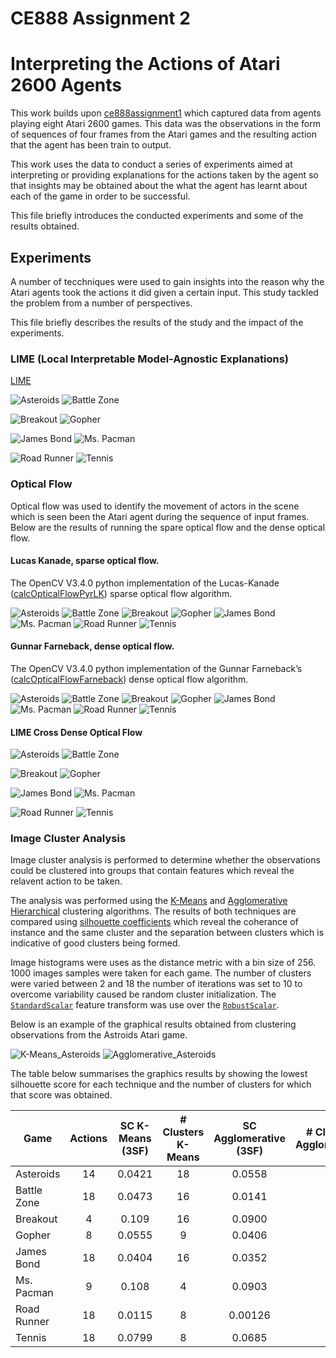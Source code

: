 # CE888 Assignment 2
# Interpreting the Actions of Atari 2600 Agents

This work builds upon [ce888assignment1](https://github.com/JamesMadge/ce888assignment1) which captured data from agents playing eight Atari 2600 games. This data was the observations in the form of sequences of four frames from the Atari games and the resulting action that the agent has been train to output.

This work uses the data to conduct a series of experiments aimed at interpreting or providing explanations for the actions taken by the agent so that insights may be obtained about the what the agent has learnt about each of the game in order to be successful.

This file briefly introduces the conducted experiments and some of the results obtained.


<!-- This repository has been created for the purpose of the CE888 Assigment 2 deliverable and contain all code developed for the purpose of this project and a subset of experimental results.-->

## Experiments

A number of tecchniques were used to gain insights into the reason why the Atari agents took the actions it did given a certain input. This study tackled the problem from a number of perspectives.

This file briefly describes the results of the study and the impact of the experiments.

### LIME (Local Interpretable Model-Agnostic Explanations)

[LIME](https://github.com/marcotcr/lime)

![Asteroids](https://raw.githubusercontent.com/JamesMadge/ce888assignment2/master/explanation/results/asteroids/frames/4394-6-23-8.png "TEXT")
![Battle Zone](https://raw.githubusercontent.com/JamesMadge/ce888assignment2/master/explanation/results/battle_zone/frames/2177-0-2177-13.png "TEXT")

![Breakout](https://raw.githubusercontent.com/JamesMadge/ce888assignment2/master/explanation/results/breakout/frames/1911-0-1911-2.png "TEXT")
![Gopher](https://raw.githubusercontent.com/JamesMadge/ce888assignment2/master/explanation/results/gopher/frames/1131-0-1131-3.png "TEXT")

![James Bond](https://raw.githubusercontent.com/JamesMadge/ce888assignment2/master/explanation/results/james_bond/frames/4851-2-494-17.png "TEXT")
![Ms. Pacman](https://raw.githubusercontent.com/JamesMadge/ce888assignment2/master/explanation/results/ms_pacman/frames/4475-1-2048-2.png "TEXT")

![Road Runner](https://raw.githubusercontent.com/JamesMadge/ce888assignment2/master/explanation/results/road_runner/frames/4877-3-886-7.png "TEXT")
![Tennis](https://raw.githubusercontent.com/JamesMadge/ce888assignment2/master/explanation/results/tennis/frames/662-0-662-9.png "TEXT")

### Optical Flow

Optical flow was used to identify the movement of actors in the scene which is seen been the Atari agent during the sequence of input frames. Below are the results of running the spare optical flow and the dense optical flow.

#### Lucas Kanade, sparse optical flow.

The OpenCV V3.4.0 python implementation of the Lucas-Kanade  ([calcOpticalFlowPyrLK](https://docs.opencv.org/3.0-beta/modules/video/doc/motion_analysis_and_object_tracking.html#calcopticalflowpyrlk)) sparse optical flow algorithm.

![Asteroids](https://raw.githubusercontent.com/JamesMadge/ce888assignment2/master/optical_flow/results/lucas_kanade/asteroids/frames/1030-1-547-4.png "TEXT")
![Battle Zone](https://raw.githubusercontent.com/JamesMadge/ce888assignment2/master/optical_flow/results/lucas_kanade/battle_zone/frames/103-0-103-4.png "TEXT")
![Breakout](https://raw.githubusercontent.com/JamesMadge/ce888assignment2/master/optical_flow/results/lucas_kanade/breakout/frames/78-0-78-2.png "TEXT")
![Gopher](https://raw.githubusercontent.com/JamesMadge/ce888assignment2/master/optical_flow/results/lucas_kanade/gopher/frames/90-0-90-7.png "TEXT")
![James Bond](https://raw.githubusercontent.com/JamesMadge/ce888assignment2/master/optical_flow/results/lucas_kanade/james_bond/frames/27-0-27-8.png "TEXT")
![Ms. Pacman](https://raw.githubusercontent.com/JamesMadge/ce888assignment2/master/optical_flow/results/lucas_kanade/ms_pacman/frames/98-0-98-0.png "TEXT")
![Road Runner](https://raw.githubusercontent.com/JamesMadge/ce888assignment2/master/optical_flow/results/lucas_kanade/road_runner/frames/105-0-105-9.png "TEXT")
![Tennis](https://raw.githubusercontent.com/JamesMadge/ce888assignment2/master/optical_flow/results/lucas_kanade/tennis/frames/29-0-29-15.png "TEXT")

#### Gunnar Farneback, dense optical flow.

The OpenCV V3.4.0 python implementation of the Gunnar Farneback’s ([calcOpticalFlowFarneback](https://docs.opencv.org/2.4/modules/video/doc/motion_analysis_and_object_tracking.html#calcopticalflowfarneback)) dense optical flow algorithm.

![Asteroids](https://raw.githubusercontent.com/JamesMadge/ce888assignment2/master/optical_flow/results/dense/asteroids/frames/76-0-76-5.png "TEXT")
![Battle Zone](https://raw.githubusercontent.com/JamesMadge/ce888assignment2/master/optical_flow/results/dense/battle_zone/frames/97-0-97-4.png "TEXT")
![Breakout](https://raw.githubusercontent.com/JamesMadge/ce888assignment2/master/optical_flow/results/dense/breakout/frames/31-0-31-0.png "TEXT")
![Gopher](https://raw.githubusercontent.com/JamesMadge/ce888assignment2/master/optical_flow/results/dense/gopher/frames/98-0-98-4.png "TEXT")
![James Bond](https://raw.githubusercontent.com/JamesMadge/ce888assignment2/master/optical_flow/results/dense/james_bond/frames/7-0-7-7.png "TEXT")
![Ms. Pacman](https://raw.githubusercontent.com/JamesMadge/ce888assignment2/master/optical_flow/results/dense/ms_pacman/frames/93-0-93-0.png "TEXT")
![Road Runner](https://raw.githubusercontent.com/JamesMadge/ce888assignment2/master/optical_flow/results/dense/road_runner/frames/90-0-90-9.png "TEXT")
![Tennis](https://raw.githubusercontent.com/JamesMadge/ce888assignment2/master/optical_flow/results/dense/tennis/frames/10-0-10-16.png "TEXT")

#### LIME Cross Dense Optical Flow

![Asteroids](https://raw.githubusercontent.com/JamesMadge/ce888assignment2/master/merged_lime_optical_flow/13-0-13-8.png "TEXT")
![Battle Zone](https://raw.githubusercontent.com/JamesMadge/ce888assignment2/master/merged_lime_optical_flow/263-0-263-10.png "TEXT")

![Breakout](https://raw.githubusercontent.com/JamesMadge/ce888assignment2/master/merged_lime_optical_flow/1469-0-1469-3.png "TEXT")
![Gopher](https://raw.githubusercontent.com/JamesMadge/ce888assignment2/master/merged_lime_optical_flow/1334-0-1334-6.png "TEXT")

![James Bond](https://raw.githubusercontent.com/JamesMadge/ce888assignment2/master/merged_lime_optical_flow/1404-0-1404-8.png "TEXT")
![Ms. Pacman](https://raw.githubusercontent.com/JamesMadge/ce888assignment2/master/merged_lime_optical_flow/1390-0-1390-5.png "TEXT")

![Road Runner](https://raw.githubusercontent.com/JamesMadge/ce888assignment2/master/merged_lime_optical_flow/140-0-140-7.png "TEXT")
![Tennis](https://raw.githubusercontent.com/JamesMadge/ce888assignment2/master/merged_lime_optical_flow/760-0-760-15.png "TEXT")

### Image Cluster Analysis

Image cluster analysis is performed to determine whether the observations could be clustered into groups that contain features which reveal the relavent action to be taken.

The analysis was performed using the [K-Means](https://projecteuclid.org/download/pdf_1/euclid.bsmsp/1200512992) and [Agglomerative Hierarchical](https://books.google.co.uk/books/about/Numerical_Taxonomy.html?id=iWWcQgAACAAJ&redir_esc=y) clustering algorithms. The results of both techniques are compared using [silhouette coefficients](https://ac.els-cdn.com/0377042787901257/1-s2.0-0377042787901257-main.pdf?_tid=45f93935-07e9-4d91-9c07-f887d75d4283&acdnat=1524558319_227f4e120f76072443bc235ab08a6d55) which reveal the coherance of instance and the same cluster and the separation between clusters which is indicative of good clusters being formed.

Image histograms were uses as the distance metric with a bin size of 256. 1000 images samples were taken for each game. The number of clusters were varied between 2 and 18 the number of iterations was set to 10 to overcome variability caused be random cluster initialization. The [`StandardScalar`](http://scikit-learn.org/stable/modules/generated/sklearn.preprocessing.StandardScaler.html) feature transform was use over the [`RobustScalar`](http://scikit-learn.org/stable/modules/generated/sklearn.preprocessing.RobustScaler.html).

Below is an example of the graphical results obtained from clustering observations from the Astroids Atari game.

![K-Means_Asteroids](https://raw.githubusercontent.com/JamesMadge/ce888assignment2/master/clustering/results/asteroids/graph_kmeans_silhouette_asteroids.png "TEXT")
![Agglomerative_Asteroids](https://raw.githubusercontent.com/JamesMadge/ce888assignment2/master/clustering/results/asteroids/graph_agglomerative_silhouette_asteroids.png "TEXT")

The table below summarises the graphics results by showing the lowest silhouette score for each technique and the number of clusters for which that score was obtained.

| Game          | Actions | SC K-Means (3SF) | # Clusters K-Means | SC Agglomerative (3SF) | # Clusters Agglomerative |
| ------------- |:-------:|:----------------:|:------------------:|:----------------------:|:------------------------:|
| Asteroids     | 14      | 0.0421           | 18                 | 0.0558                 | 6                        |
| Battle Zone   | 18      | 0.0473           | 16                 | 0.0141                 | 18                       |
| Breakout      | 4       | 0.109            | 16                 | 0.0900                 | 4                        |
| Gopher        | 8       | 0.0555           | 9                  | 0.0406                 | 10                       |
| James Bond    | 18      | 0.0404           | 16                 | 0.0352                 | 6                        |
| Ms. Pacman    | 9       | 0.108            | 4                  | 0.0903                 | 3                        |
| Road Runner   | 18      | 0.0115           | 8                  | 0.00126                | 13                       |
| Tennis        | 18      | 0.0799           | 8                  | 0.0685                 | 8                        |


<!--

8 [data sets](https://github.com/JamesMadge/ce888assignment1/tree/master/data) have been captured, each comprised of 5000 instances formed from 4 concatenated sequential frames of [agents](http://models.tensorpack.com/OpenAIGym/) playing one of eight Atari games, namely; Asteroids, Battle Zone, *Breakout*, *Gopher*, *James Bond*, *Ms. Pacman*, *Road Runner* and *Tennis*. The first 50 instances of each data set have been uploaded to GitHib for the purposes of demonstration. The entire data is 0.5GiB and hence is stored and maintained locally.

Each data instance has the following descriptive name: 

<**observation**>-<**episode**>-<**tick**>-<**action**>.png

Where, **observation** is the number of the observation from 0->4999, **episode** is the game number incremented from zero if a new game is started while observations are being captured, **tick** observation number for the current episode, **action** the resulting action taken by the agent.

![Asteroids](https://raw.githubusercontent.com/JamesMadge/ce888assignment1/master/data/asteroids/49-0-49-2.png "TEXT")
![Battle Zone](https://raw.githubusercontent.com/JamesMadge/ce888assignment1/master/data/battle_zone/49-0-49-9.png "TEXT")

![Breakout](https://raw.githubusercontent.com/JamesMadge/ce888assignment1/master/data/breakout/49-0-49-1.png "TEXT")
![Gopher](https://raw.githubusercontent.com/JamesMadge/ce888assignment1/master/data/gopher/49-0-49-4.png "TEXT")

![James Bond](https://raw.githubusercontent.com/JamesMadge/ce888assignment1/master/data/james_bond/49-0-49-11.png "TEXT")
![Ms. Pacman](https://raw.githubusercontent.com/JamesMadge/ce888assignment1/master/data/ms_pacman/49-0-49-6.png "TEXT")

![Road Runner](https://raw.githubusercontent.com/JamesMadge/ce888assignment1/master/data/road_runner/49-0-49-17.png "TEXT")
![Tennis](https://raw.githubusercontent.com/JamesMadge/ce888assignment1/master/data/tennis/49-0-49-8.png "TEXT")

## Code

Minimal code was required to be written for Assignment 1, the provided sample code shown below was modified and incorporated into the `play_one_episode` function of TensorPack's [common.py](https://github.com/ppwwyyxx/tensorpack/blob/master/examples/DeepQNetwork/common.py) file within the DeepQNetwork example to capture data instances named in the format specified above. The resulting implementation can be found [here](https://github.com/JamesMadge/ce888assignment1/blob/master/common.py).

```python
from PIL import Image

stacker = np.empty((84, 0, 3),dtype="uint8")

for it in range(4):
    im = Image.fromarray(s[:, :, it*3:3*(it+1)])
    q = np.asarray(im)
    stacker = np.hstack((stacker, q))

im = Image.fromarray(stacker)
im.save("game_name-" + str(t) + ".png") # you need to define (t) somewhere so that you know which part of the game you are in. 


```

-->

